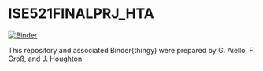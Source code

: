 # ISE521FINALPRJ_HTA

[![Binder](https://mybinder.org/badge_logo.svg)](https://mybinder.org/v2/gh/james-houghton/ISE521FINALPRJ_HTA/binder_version)

This repository and associated Binder{thingy) were prepared by G. Aiello, F. Groß, and J. Houghton   
